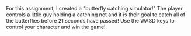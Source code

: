 For this assignment, I created a "butterfly catching simulator!" 
The player controls a little guy holding a catching net and it is their goal to catch all of the butterflies before 21 seconds have passed!
Use the WASD keys to control your character and win the game!
